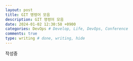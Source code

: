 ```yaml
---
layout: post
title: GIT 명령어 모음
description: GIT 명령어 모음
date: 2024-01-02 12:30:58 +0900
categories: DevOps # Develop, Life, DevOps, Conference
comments: true
type: writing # done, writing, hide
---
```


작성중
